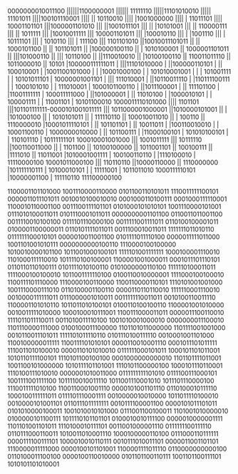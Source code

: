 0000000010011100
||||||1100000001
||||||  11111110
|||||11101010010
|||||   11101011
||||100101110001
|||| || 10110010
|||| |1001000000
|||| |  11011101
|||| 10001101101
|||1000001101010
||| ||1001011101
||| || |10101001
||| || 110000111
||| ||   1011111
||| |10010011111
||| 100001101011
|||   |100010110
|||   | |1001110
|||   | 10111101
|||   |  1010110
|||   |   111100
|||   1101101010
||10010011101011
|| || 1000101100
|| ||  101101011
|| |100000100110
|| |  1010100001
|| 1000001101011
||  |||101000110
||  ||| 10110100
||  ||1110010010
||  |10100100110
||  110011011110
||    1011000010
||         10101
|100000111111011
| |||11101010000
| ||100000110101
| ||   100010001
| |1001100101000
| | |10001000100
| | 101010001001
| |  | 101001111
| |  10101011101
| 10000001001101
|  ||| 111010001
|  ||10110011110
|  |110111100111
|  |  1000101010
|  |   111010001
|  1000101100110
|   ||1011100001
|   || 111101100
|   |11001111111
|   100011111000
|    ||101000001
|    || 11010100
|    |1000010101
|    | 100001111
|    |  11001101
|    10101100010
1000011110101000
 ||||    1101101
 |||101101111111-0000101001011111
 |||             1011000001000001
 ||1010000101001
 || | |101000100
 || | 1010101011
 || |  111110110
 || 100010011010
 ||   |   100110
 ||   1110000010
 |10001011110101
 | ||  101101101
 | ||   10011011
 | |100110010010
 | | 10001100110
 | 1000000010000
 |  || 101100111
 |  |11000100101
 |  101010100101
 |   | 110101110
 |   10111111101
 100010001001000
  ||| 1001011111
  |||   10111110
  ||100110011000
  || |   1101100
  || 10100100000
  ||  1011001101
  ||   100100111
  ||    |1111010
  ||    11011001
  |1010001001111
  | 100100110110
  |  |1110100010
  |  11110000100
  10001011000100
   ||| 110110110
   ||10000110000
   || 1110000000
   |101111110111
   | 10100010101
   |  | 11111001
   |  1011011010
   1000111110101
    |10000001100
    |  111110110
    111100000100

1100001101101000	1001110000110000	0101100110101011	1110011111100101	0000011011101011	0010010100010010	0001000110100111	0001000111110001	1100010110001100	0011100111101101	0101000101010101	1001110000101001	0111010100011011	0101110001011011	0000000001101100	0110011011001100
0011110010100100	0111101110000100	0011111001111011	0110100100001011	0100001100000011	0110101111011011	0011100010011011	1111111011010110	0111111100010101	0000010011001100	0101111011110100	0000011111011000	1001101001010111	0000000000100110	1110000100100000	1010010000101100
1011001000100101	1111101001111111	1000100001110010	1101000111110010	1011110100100001	1100001001000011	0001011101110101	0110110110100111	0101111010100110	0101000000110100	1111110100011011	1111000100100010	1011001111110100	0100110010000001	1111000100100010	1100111101110000
1110000100110000	1100110000110101	1110101001001000	1001110000111010	0110100001100110	0000110110110010	1111110001110010	0010000111111011	0111000001010011	0011111110011011	0010100110011110	1100001101010110	1011011010100101	0100110100100110	1100001001010000	0010011111010000
1000100010111001	1100111000011011	0000011100110010	1111011011110011	0011010011110100	1001010001000010	0000000011100010	1101110000111000	0100100011100000	1101101011000000	1101111001001000	0010110011101011	1111101011110110	0101110100111110	0010001001101000	1100100000011111
1100111101010101	0000110010001110	0001011101011111	1110011010100010	0000110101010010	0111111000101011	1000101101011001	1010110111100101	1110101100100100	0001000000000010	1101101111011001	1001100101000000	1010111101101001	1110101100000100	1000101110110001	1110100111010010
0000001010011000	0111111111101010	0111100111000101	1001111001111100	1011110010011110	1011001110001010	1011101110000100	1110011111010100	1100110001001110	0000101001101110	0110100010111110	1000100111111011	0111101110001111	0010000010010000	1011011110100010	0010000101001101
0110111011111111	0010111100001100	0000101011101011	0101010000100011	1001010010101000	0111001100100011	1101001010000010	0100000101100111	1011110101101101	0100010010111100	0000010000001111	1101101001101011	1110100010111101	0011001000001110	0111111100111110	0110111000110011
1010011010001110	1000100000110100	0111000110111111	0000111100111101	1000010010110111	0010111010011101	0000011001101101	1110000011111000	0000100101101001	1100001111011110	0110000000000100	0110100011100100	0000100110010000	0101101100110111	1001101100111101	1010101101010001
